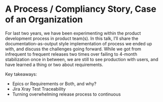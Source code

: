 # A Process / Compliancy Story, Case of an Organization

For last two years, we have been experimenting within the product development process in product team(s). 
In this talk, I’ll share the documentation-as-output style implementation of  process we ended up with, 
and discuss the challenges going forward. While we got from infrequent to frequent releases two times over failing 
to 4-month stabilization once in between, we are still to see production with users, and have learned 
a thing or two about requirements. 

Key takeaways:
- Epics or Requirements or Both, and why?
- Jira Xray Test Traceability
- Turning overwhelming release process to continuous
